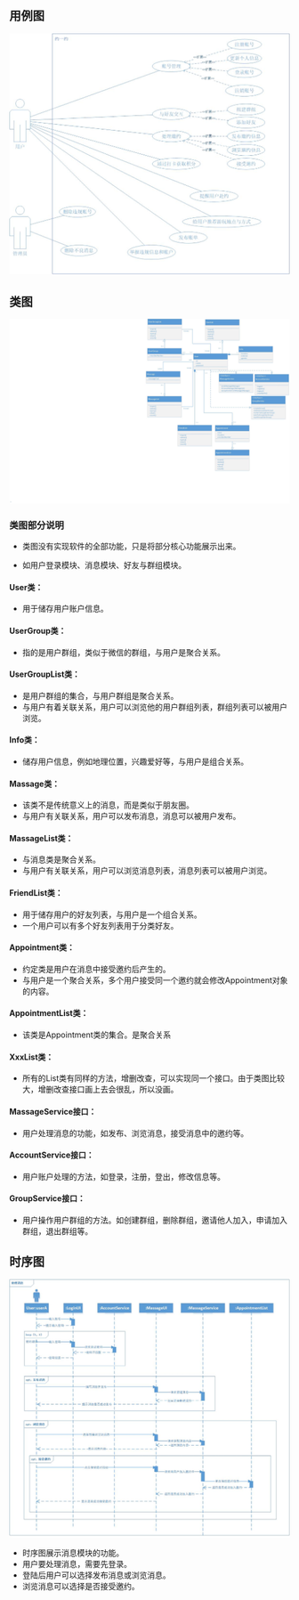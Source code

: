 ## 用例图

![用例图.jpg](https://github.com/lctaba/WHUDateOneDate/blob/master/用例图.jpg)

## 类图

![类图.jpg](https://github.com/lctaba/WHUDateOneDate/blob/master/类图.jpg)

### 类图部分说明

- 类图没有实现软件的全部功能，只是将部分核心功能展示出来。

- 如用户登录模块、消息模块、好友与群组模块。

####	User类：

- 用于储存用户账户信息。

#### UserGroup类：

- 指的是用户群组，类似于微信的群组，与用户是聚合关系。

#### UserGroupList类：

- 是用户群组的集合，与用户群组是聚合关系。
- 与用户有着关联关系，用户可以浏览他的用户群组列表，群组列表可以被用户浏览。

#### Info类：

- 储存用户信息，例如地理位置，兴趣爱好等，与用户是组合关系。

#### Massage类：

- 该类不是传统意义上的消息，而是类似于朋友圈。
- 与用户有关联关系，用户可以发布消息，消息可以被用户发布。

#### MassageList类：

- 与消息类是聚合关系。
- 与用户有关联关系，用户可以浏览消息列表，消息列表可以被用户浏览。

#### FriendList类： 

- 用于储存用户的好友列表，与用户是一个组合关系。
- 一个用户可以有多个好友列表用于分类好友。

#### Appointment类：

- 约定类是用户在消息中接受邀约后产生的。
- 与用户是一个聚合关系，多个用户接受同一个邀约就会修改Appointment对象的内容。

#### AppointmentList类：

- 该类是Appointment类的集合。是聚合关系

#### XxxList类：

- 所有的List类有同样的方法，增删改查，可以实现同一个接口。由于类图比较大，增删改查接口画上去会很乱，所以没画。

#### MassageService接口：

- 用户处理消息的功能，如发布、浏览消息，接受消息中的邀约等。

#### AccountService接口：

- 用户账户处理的方法，如登录，注册，登出，修改信息等。

#### GroupService接口：

- 用户操作用户群组的方法。如创建群组，删除群组，邀请他人加入，申请加入群组，退出群组等。

## 时序图

![时序图.jpg](https://github.com/lctaba/WHUDateOneDate/blob/master/时序图.jpg)

- 时序图展示消息模块的功能。
- 用户要处理消息，需要先登录。
- 登陆后用户可以选择发布消息或浏览消息。
- 浏览消息可以选择是否接受邀约。

